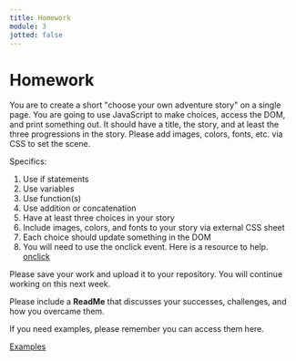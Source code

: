 ```yaml
---
title: Homework
module: 3
jotted: false
---
```


# Homework

You are to create a short "choose your own adventure story" on a single page.  You are going to use JavaScript to make choices, access the DOM, and print something out.  It should have a title, the story, and at least the three progressions in the story.  Please add images, colors, fonts, etc. via CSS to set the scene.

Specifics:

1. Use if statements
2. Use variables
3. Use function(s)
4. Use addition or concatenation
5. Have at least three choices in your story
6. Include images, colors, and fonts to your story via external CSS sheet
7. Each choice should update something in the DOM
8. You will need to use the onclick event.  Here is a resource to help. <a href="https://www.w3schools.com/jsref/event_onclick.asp" target="_new">onclick</a>

Please save your work and upload it to your repository. You will continue working on this next week.

Please include a **ReadMe** that discusses your successes, challenges, and how you overcame them.

If you need examples, please remember you can access them here.

[Examples](https://github.com/Montana-Media-Arts/441-WebTech-Spring2024-Examples/tree/main/Week%203)